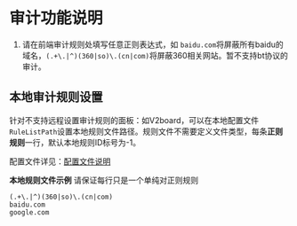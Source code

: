# 审计功能说明

1. 请在前端审计规则处填写任意正则表达式，如 `baidu.com`将屏蔽所有baidu的域名，`(.+\.|^)(360|so)\.(cn|com)`将屏蔽360相关网站。暂不支持bt协议的审计。

## 本地审计规则设置

针对不支持远程设置审计规则的面板：如V2board，可以在本地配置文件`
RuleListPath`设置本地规则文件路径。规则文件不需要定义文件类型，每条**正则规则**一行，默认本地规则ID标号为-1。

配置文件详见：[配置文件说明](../config/README.md)

**本地规则文件示例**
请保证每行只是一个单纯对正则规则
```
(.+\.|^)(360|so)\.(cn|com)
baidu.com
google.com
```

